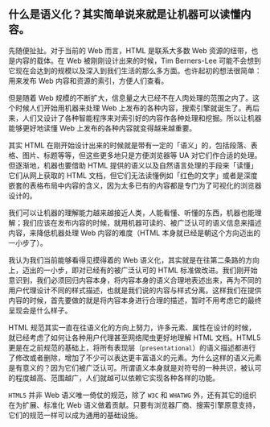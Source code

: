 ## 什么是语义化？其实简单说来就是让机器可以读懂内容。

先随便扯扯。对于当前的 Web 而言，HTML 是联系大多数 Web 资源的纽带，也是内容的载体。在 Web 被刚刚设计出来的时候，Tim Berners-Lee 可能不会想到它现在会达到的规模以及深入到我们生活的那么多方面。也许起初的想法很简单：用来发布 Web 内容和资源的索引，方便人们查看。

但是随着 Web 规模的不断扩大，信息量之大已经不在人肉处理的范围之内了。这个时候人们开始用机器来处理 Web 上发布的各种内容，搜索引擎就诞生了。再后来，人们又设计了各种智能程序来对索引好的内容作各种处理和挖掘。所以让机器能够更好地读懂 Web 上发布的各种内容就变得越来越重要。

其实 HTML 在刚开始设计出来的时候就是带有一定的「语义」的，包括段落、表格、图片、标题等等，但这些更多地只是方便浏览器等 UA 对它们作合适的处理。但逐渐地，机器也要借助 HTML 提供的语义以及自然语言处理的手段来「读懂」它们从网上获取的 HTML 文档，但它们无法读懂例如「红色的文字」或者是深度嵌套的表格布局中内容的含义，因为太多已有的内容都是专门为了可视化的浏览器设计的。

我们可以让机器的理解能力越来越接近人类，人能看懂、听懂的东西，机器也能理解；我们应该在发布内容的时候，就用机器可读的、被广泛认可的语义信息来描述内容，来降低机器处理 Web 内容的难度（HTML 本身就已经是朝这个方向迈出的一小步了）。

我认为我们当前能够看得见摸得着的 Web 语义化，其实就是在往第二条路的方向上，迈出的一小步，即对已经有的被广泛认可的 HTML 标准做改进。我们刚开始意识到，我们必须回归内容本身，将内容本身的语义合理地表述出来，再为不同的用户代理设计不同的样式描述，也就是我们说的内容与样式分离。这样我们在提供内容的时候，首先要做的就是将内容本身进行合理的描述，暂时不用考虑它的最终呈现会是什么样子。

HTML 规范其实一直在往语义化的方向上努力，许多元素、属性在设计的时候，就已经考虑了如何让各种用户代理甚至网络爬虫更好地理解 HTML 文档。HTML5 更是在之前规范的基础上，将所有表现层（`presentational`）的语义描述都进行了修改或者删除，增加了不少可以表达更丰富语义的元素。为什么这样的语义元素是有意义的？因为它们被广泛认可。所谓语义本身就是对符号的一种共识，被认可的程度越高、范围越广，人们就越可以依赖它实现各种各样的功能。

`HTML5` 并非 Web 语义唯一倚仗的规范，除了 `W3C` 和 `WHATWG` 外，还有其它的组织在为扩展、标准化 Web 语义做着贡献。只要有浏览器厂商、搜索引擎原意支持，它们的规范一样可以成为通用的基础设施。